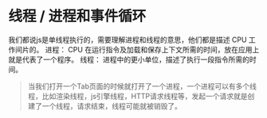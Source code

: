 # 线程 / 进程和事件循环
我们都说js是单线程执行的，需要理解进程和线程的意思，他们都是描述 CPU 工作间片的。
进程： CPU 在运行指令及加载和保存上下文所需的时间，放在应用上就是代表了一个程序。
线程： 进程中的更小单位，描述了执行一段指令所需的时间。
> 当我们打开一个Tab页面的时候就打开了一个进程，一个进程可以有多个线程，比如渲染线程，js引擎线程，HTTP请求线程等，发起一个请求就是创建了一个线程，请求结束，线程可能就被销毁了。


